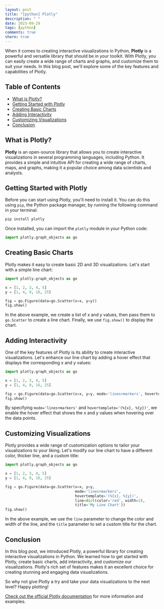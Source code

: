 ```yaml
---
layout: post
title: "[python] Plotly"
description: " "
date: 2023-09-29
tags: [python]
comments: true
share: true
---
```


When it comes to creating interactive visualizations in Python, **Plotly** is a powerful and versatile library that should be in your toolkit. With Plotly, you can easily create a wide range of charts and graphs, and customize them to suit your needs. In this blog post, we'll explore some of the key features and capabilities of Plotly.

## Table of Contents
- [What is Plotly?](#what-is-plotly)
- [Getting Started with Plotly](#getting-started-with-plotly)
- [Creating Basic Charts](#creating-basic-charts)
- [Adding Interactivity](#adding-interactivity)
- [Customizing Visualizations](#customizing-visualizations)
- [Conclusion](#conclusion)

## What is Plotly?
**Plotly** is an open-source library that allows you to create interactive visualizations in several programming languages, including Python. It provides a simple and intuitive API for creating a wide range of charts, maps, and graphs, making it a popular choice among data scientists and analysts.

## Getting Started with Plotly
Before you can start using Plotly, you'll need to install it. You can do this using `pip`, the Python package manager, by running the following command in your terminal:

```python
pip install plotly
```

Once installed, you can import the `plotly` module in your Python code:

```python
import plotly.graph_objects as go
```

## Creating Basic Charts
Plotly makes it easy to create basic 2D and 3D visualizations. Let's start with a simple line chart:

```python
import plotly.graph_objects as go

x = [1, 2, 3, 4, 5]
y = [1, 4, 9, 16, 25]

fig = go.Figure(data=go.Scatter(x=x, y=y))
fig.show()
```

In the above example, we create a list of x and y values, then pass them to `go.Scatter` to create a line chart. Finally, we use `fig.show()` to display the chart.

## Adding Interactivity
One of the key features of Plotly is its ability to create interactive visualizations. Let's enhance our line chart by adding a hover effect that displays the corresponding x and y values:

```python
import plotly.graph_objects as go

x = [1, 2, 3, 4, 5]
y = [1, 4, 9, 16, 25]

fig = go.Figure(data=go.Scatter(x=x, y=y, mode='lines+markers', hovertemplate='(%{x}, %{y})'))
fig.show()
```

By specifying `mode='lines+markers'` and `hovertemplate='(%{x}, %{y})'`, we enable the hover effect that shows the x and y values when hovering over the data points.

## Customizing Visualizations
Plotly provides a wide range of customization options to tailor your visualizations to your liking. Let's modify our line chart to have a different color, thicker line, and a custom title:

```python
import plotly.graph_objects as go

x = [1, 2, 3, 4, 5]
y = [1, 4, 9, 16, 25]

fig = go.Figure(data=go.Scatter(x=x, y=y, 
                                mode='lines+markers', 
                                hovertemplate='(%{x}, %{y})',
                                line=dict(color='red', width=2),
                                title='My Line Chart'))
fig.show()
```

In the above example, we use the `line` parameter to change the color and width of the line, and the `title` parameter to set a custom title for the chart.

## Conclusion
In this blog post, we introduced Plotly, a powerful library for creating interactive visualizations in Python. We learned how to get started with Plotly, create basic charts, add interactivity, and customize our visualizations. Plotly's rich set of features makes it an excellent choice for creating stunning and engaging data visualizations.

So why not give Plotly a try and take your data visualizations to the next level? Happy plotting!

[Check out the official Plotly documentation](https://plotly.com/python/) for more information and examples.